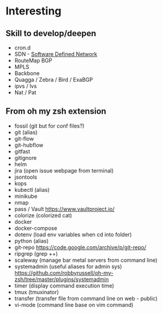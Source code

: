 # Interesting

## Skill to develop/deepen

* cron.d
* SDN - [Software Defined Network](https://www.google.fr/search?q=sdn&oq=sdn&aqs=chrome..69i57j0l5.729j0j7&sourceid=chrome&ie=UTF-8)
* RouteMap BGP
* MPLS
* Backbone
* Quagga / Zebra / Bird / ExaBGP
* ipvs / lvs
* Nat / Pat

## From oh my zsh extension
* fossil (git but for conf files?)
* git (alias)
* git-flow
* git-hubflow
* gitfast
* gitignore
* helm
* jira (open issue webpage from terminal)
* jsontools
* kops
* kubectl (alias)
* minikube
* nmap
* pass / Vault https://www.vaultproject.io/
* colorize (colorized cat)
* docker
* docker-compose
* dotenv (load env variables when cd into folder)
* python (alias)
* git-repo https://code.google.com/archive/p/git-repo/
* ripgrep (grep ++)
* scaleway (manage bar metal servers from command line)
* systemadmin (useful aliases for admin sys) https://github.com/robbyrussell/oh-my-zsh/tree/master/plugins/systemadmin
* timer (display command execution time)
* tmux (tmuxinator)
* transfer (transfer file from command line on web - public)
* vi-mode (command line base on vim command)

